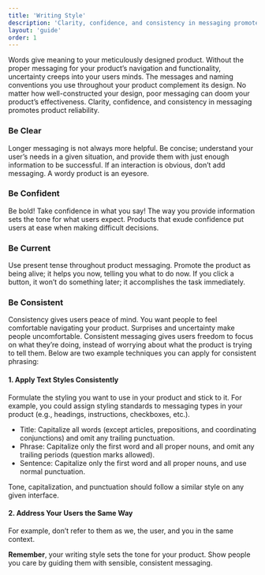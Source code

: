 ```yaml
---
title: 'Writing Style'
description: 'Clarity, confidence, and consistency in messaging promotes product reliability.'
layout: 'guide'
order: 1
---
```


Words give meaning to your meticulously designed product. Without the proper messaging for your product’s navigation and functionality, uncertainty creeps into your users minds. The messages and naming conventions you use throughout your product complement its design. No matter how well-constructed your design, poor messaging can doom your product’s effectiveness. Clarity, confidence, and consistency in messaging promotes product reliability.

### Be Clear

Longer messaging is not always more helpful. Be concise; understand your user’s needs in a given situation, and provide them with just enough information to be successful. If an interaction is obvious, don’t add messaging. A wordy product is an eyesore.

<!--
<table>
    <thead>
        <tr>
            <th>Example</th>
        </tr>
    </thead>
    <tbody>
        <tr>
            <td>
                <div class="d-flex align-items-center">
                    <svg class="lexicon-icon lexicon-icon-check do mr-3"><use xlink:href="/vendor/lexicon/icons.svg#check"></use></svg>
                    <span>Initiates the process</span>
                </div>
            </td>
        </tr>
        <tr>
            <td>
                <div class="d-flex align-items-center">
                    <svg class="lexicon-icon lexicon-icon-check dont mr-3"><use xlink:href="/vendor/lexicon/icons.svg#times"></use></svg>
                    <span>If you click this button, then you will initiate a process that does something. Doing something is essential for something else.</span>
                </div>
            </td>
        </tr>
    <tbody>
</table> -->

### Be Confident

Be bold! Take confidence in what you say! The way you provide information sets the tone for what users expect. Products that exude confidence put users at ease when making difficult decisions.

<!--
<table>
    <thead>
        <tr>
            <th>Example</th>
        </tr>
    </thead>
    <tbody>
        <tr>
            <td>
                <div class="d-flex align-items-center">
                    <svg class="lexicon-icon lexicon-icon-check do mr-3"><use xlink:href="/vendor/lexicon/icons.svg#check"></use></svg>
                    <span>Click this to save your work.</span>
                </div>
            </td>
        </tr>
        <tr>
            <td>
                <div class="d-flex align-items-center">
                    <svg class="lexicon-icon lexicon-icon-check dont mr-3"><use xlink:href="/vendor/lexicon/icons.svg#times"></use></svg>
                    <span>Clicking this should save your work.</span>
                </div>
            </td>
        </tr>
    <tbody>
</table> -->

### Be Current

Use present tense throughout product messaging. Promote the product as being alive; it helps you now, telling you what to do now. If you click a button, it won’t do something later; it accomplishes the task immediately.

<!--
<table>
    <thead>
        <tr>
            <th>Example</th>
        </tr>
    </thead>
    <tbody>
        <tr>
            <td>
                <div class="d-flex align-items-center">
                    <svg class="lexicon-icon lexicon-icon-check do mr-3"><use xlink:href="/vendor/lexicon/icons.svg#check"></use></svg>
                    <span>Saves the form</span>
                </div>
            </td>
        </tr>
        <tr>
            <td>
                <div class="d-flex align-items-center">
                    <svg class="lexicon-icon lexicon-icon-check dont mr-3"><use xlink:href="/vendor/lexicon/icons.svg#times"></use></svg>
                    <span>This will save the form.</span>
                </div>
            </td>
        </tr>
    <tbody>
</table> -->

### Be Consistent

Consistency gives users peace of mind. You want people to feel comfortable navigating your product. Surprises and uncertainty make people uncomfortable. Consistent messaging gives users freedom to focus on what they’re doing, instead of worrying about what the product is trying to tell them. Below are two example techniques you can apply for consistent phrasing:

#### 1. Apply Text Styles Consistently

Formulate the styling you want to use in your product and stick to it. For example, you could assign styling standards to messaging types in your product (e.g., headings, instructions, checkboxes, etc.).

-   Title: Capitalize all words (except articles, prepositions, and coordinating conjunctions) and omit any trailing punctuation.
-   Phrase: Capitalize only the first word and all proper nouns, and omit any trailing periods (question marks allowed).
-   Sentence: Capitalize only the first word and all proper nouns, and use normal punctuation.

Tone, capitalization, and punctuation should follow a similar style on any given interface.

<!--
<table>
    <thead>
        <tr>
            <th>Example</th>
        </tr>
    </thead>
    <tbody>
        <tr>
            <td>
                <div class="d-flex align-items-center">
                    <svg class="lexicon-icon lexicon-icon-check do mr-3"><use xlink:href="/vendor/lexicon/icons.svg#check"></use></svg>
                    <img src="/images/WritingStyleDoExample.png" alt="Writing Style Do Example with checkboxes" />
                </div>
            </td>
        </tr>
        <tr>
            <td>
                <div class="d-flex align-items-center">
                    <svg class="lexicon-icon lexicon-icon-check dont mr-3"><use xlink:href="/vendor/lexicon/icons.svg#times"></use></svg>
                    <img src="/images/WritingStyleDontExample.png" alt="Writing Style Don't Example with checkboxes" />
                </div>
            </td>
        </tr>
    <tbody>
</table> -->

#### 2. Address Your Users the Same Way

For example, don’t refer to them as we, the user, and you in the same context.

<!--

<table>
    <thead>
        <tr>
            <th>Example</th>
        </tr>
    </thead>
    <tbody>
        <tr>
            <td>
                <div class="d-flex align-items-center">
                    <svg class="lexicon-icon lexicon-icon-check do mr-3"><use xlink:href="/vendor/lexicon/icons.svg#check"></use></svg>
                    <span>Click the button to continue. You can select the other button at any time.</span>
                </div>
            </td>
        </tr>
        <tr>
            <td>
                <div class="d-flex align-items-center">
                    <svg class="lexicon-icon lexicon-icon-check dont mr-3"><use xlink:href="/vendor/lexicon/icons.svg#times"></use></svg>
                    <span>Click the button so we can continue. The user can select the other button at any time.</span>
                </div>
            </td>
        </tr>
    <tbody>
</table> -->

**Remember**, your writing style sets the tone for your product. Show people you care by guiding them with sensible, consistent messaging.
